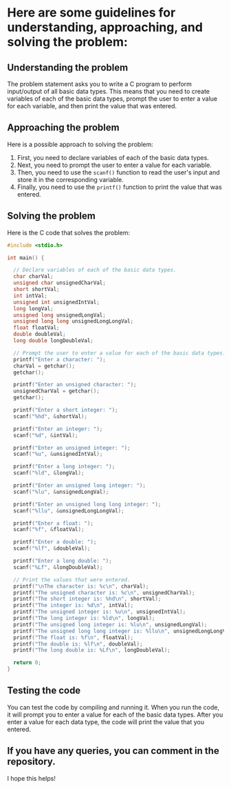 # Here are some guidelines for understanding, approaching, and solving the problem:

## Understanding the problem

The problem statement asks you to write a C program to perform input/output of all basic data types. This means that you need to create variables of each of the basic data types, prompt the user to enter a value for each variable, and then print the value that was entered.

## Approaching the problem

Here is a possible approach to solving the problem:

1. First, you need to declare variables of each of the basic data types.
2. Next, you need to prompt the user to enter a value for each variable.
3. Then, you need to use the `scanf()` function to read the user's input and store it in the corresponding variable.
4. Finally, you need to use the `printf()` function to print the value that was entered.

## Solving the problem

Here is the C code that solves the problem:

```c
#include <stdio.h>

int main() {

  // Declare variables of each of the basic data types.
  char charVal;
  unsigned char unsignedCharVal;
  short shortVal;
  int intVal;
  unsigned int unsignedIntVal;
  long longVal;
  unsigned long unsignedLongVal;
  unsigned long long unsignedLongLongVal;
  float floatVal;
  double doubleVal;
  long double longDoubleVal;

  // Prompt the user to enter a value for each of the basic data types.
  printf("Enter a character: ");
  charVal = getchar();
  getchar();

  printf("Enter an unsigned character: ");
  unsignedCharVal = getchar();
  getchar();

  printf("Enter a short integer: ");
  scanf("%hd", &shortVal);

  printf("Enter an integer: ");
  scanf("%d", &intVal);

  printf("Enter an unsigned integer: ");
  scanf("%u", &unsignedIntVal);

  printf("Enter a long integer: ");
  scanf("%ld", &longVal);

  printf("Enter an unsigned long integer: ");
  scanf("%lu", &unsignedLongVal);

  printf("Enter an unsigned long long integer: ");
  scanf("%llu", &unsignedLongLongVal);

  printf("Enter a float: ");
  scanf("%f", &floatVal);

  printf("Enter a double: ");
  scanf("%lf", &doubleVal);

  printf("Enter a long double: ");
  scanf("%Lf", &longDoubleVal);

  // Print the values that were entered.
  printf("\nThe character is: %c\n", charVal);
  printf("The unsigned character is: %c\n", unsignedCharVal);
  printf("The short integer is: %hd\n", shortVal);
  printf("The integer is: %d\n", intVal);
  printf("The unsigned integer is: %u\n", unsignedIntVal);
  printf("The long integer is: %ld\n", longVal);
  printf("The unsigned long integer is: %lu\n", unsignedLongVal);
  printf("The unsigned long long integer is: %llu\n", unsignedLongLongVal);
  printf("The float is: %f\n", floatVal);
  printf("The double is: %lf\n", doubleVal);
  printf("The long double is: %Lf\n", longDoubleVal);

  return 0;
}
```

## Testing the code

You can test the code by compiling and running it. When you run the code, it will prompt you to enter a value for each of the basic data types. After you enter a value for each data type, the code will print the value that you entered.

## If you have any queries, you can comment in the repository.

I hope this helps!